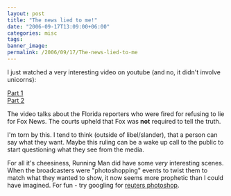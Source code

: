 ```yaml
---
layout: post
title: "The news lied to me!"
date: "2006-09-17T13:09:00+06:00"
categories: misc 
tags: 
banner_image: 
permalink: /2006/09/17/The-news-lied-to-me
---
```


I just watched a very interesting video on youtube (and no, it didn't involve unicorns):

<a href="http://www.youtube.com/watch?v=KZYA2zFsCK8">Part 1</a><br>
<a href="http://www.youtube.com/watch?v=ICRvZogSbdI&NR">Part 2</a>

The video talks about the Florida reporters who were fired for refusing to lie for Fox News. The courts upheld that Fox was <b>not</b> required to tell the truth.

I'm torn by this. I tend to think (outside of libel/slander), that a person can say what they want. Maybe this ruling can be a wake up call to the public to start questioning what they see from the media. 

For all it's cheesiness, Running Man did have some <i>very</i> interesting scenes. When the broadcasters were "photoshopping" events to twist them to match what they wanted to show, it now seems more prophetic than I could have imagined. For fun - try googling for <a href="http://www.google.com/search?hl=en&rls=GGGL,GGGL:2006-16,GGGL:en&sa=X&oi=spell&resnum=0&ct=result&cd=1&q=reuters+photoshop&spell=1">reuters photoshop</a>.